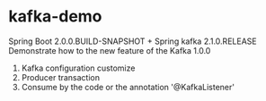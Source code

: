 # kafka-demo
Spring Boot 2.0.0.BUILD-SNAPSHOT + Spring kafka 2.1.0.RELEASE
Demonstrate how to the new feature of the Kafka 1.0.0
1. Kafka configuration customize
2. Producer transaction
3. Consume by the code or the annotation '@KafkaListener'
